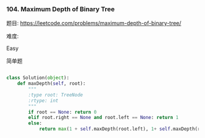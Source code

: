 ### 104. Maximum Depth of Binary Tree

题目:
<https://leetcode.com/problems/maximum-depth-of-binary-tree/>


难度:

Easy


简单题


```python

class Solution(object):
    def maxDepth(self, root):
        """
        :type root: TreeNode
        :rtype: int
        """
        if root == None: return 0
        elif root.right == None and root.left == None: return 1
        else:
            return max(1 + self.maxDepth(root.left), 1+ self.maxDepth(root.right))
```
